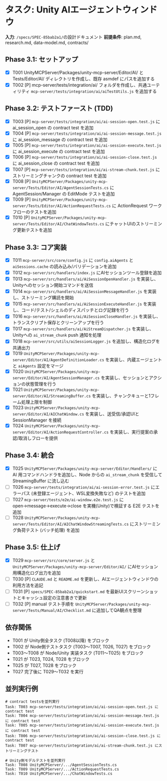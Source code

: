 # タスク: Unity AIエージェントウィンドウ

**入力**: `/specs/SPEC-85bab2a1/`の設計ドキュメント
**前提条件**: plan.md, research.md, data-model.md, contracts/

## Phase 3.1: セットアップ
- [x] T001 UnityMCPServer/Packages/unity-mcp-server/Editor/AI/ と Tests/Editor/AI/ ディレクトリを作成し、既存 asmdef にパスを追加する
- [x] T002 [P] mcp-server/tests/integration/ai/ フォルダを作成し、共通ユーティリティ `mcp-server/tests/integration/ai/aiTestUtils.js` を追加する

## Phase 3.2: テストファースト (TDD)
- [x] T003 [P] `mcp-server/tests/integration/ai/ai-session-open.test.js` に ai_session_open の contract test を追加
- [x] T004 [P] `mcp-server/tests/integration/ai/ai-session-message.test.js` に ai_session_message の contract test を追加
- [x] T005 [P] `mcp-server/tests/integration/ai/ai-session-execute.test.js` に ai_session_execute の contract test を追加
- [x] T006 [P] `mcp-server/tests/integration/ai/ai-session-close.test.js` に ai_session_close の contract test を追加
- [x] T007 [P] `mcp-server/tests/integration/ai/ai-stream-chunk.test.js` にストリーミングチャンクの contract test を追加
- [x] T008 [P] `UnityMCPServer/Packages/unity-mcp-server/Tests/Editor/AI/AgentSessionTests.cs` に AgentSession/Manager の EditMode テストを追加
- [x] T009 [P] `UnityMCPServer/Packages/unity-mcp-server/Tests/Editor/AI/ActionRequestTests.cs` に ActionRequest ワークフローのテストを追加
- [x] T010 [P] `UnityMCPServer/Packages/unity-mcp-server/Tests/Editor/AI/ChatWindowTests.cs` にチャットUIのストリーミング更新テストを追加

## Phase 3.3: コア実装
- [x] T011 `mcp-server/src/core/config.js` に `config.aiAgents` と `aiSessions.cache` の読み込み/バリデーションを追加
- [x] T012 `mcp-server/src/handlers/index.js` にAIセッションツール登録を追加
- [x] T013 `mcp-server/src/handlers/ai/AiSessionOpenHandler.js` を実装し、Unityへのセッション開始コマンドを送信
- [x] T014 `mcp-server/src/handlers/ai/AiSessionMessageHandler.js` を実装し、ストリーミング購読を開始
- [x] T015 `mcp-server/src/handlers/ai/AiSessionExecuteHandler.js` を実装し、コード/テスト/シェルのディスパッチとログ記録を行う
- [x] T016 `mcp-server/src/handlers/ai/AiSessionCloseHandler.js` を実装し、トランスクリプト保存とクリーンアップを行う
- [x] T017 `mcp-server/src/handlers/ai/AiStreamDispatcher.js` を実装し、Unityへの `ai_stream_chunk` push 通知を処理
- [x] T018 `mcp-server/src/utils/aiSessionLogger.js` を追加し、構造化ログを共通出力
- [x] T019 `UnityMCPServer/Packages/unity-mcp-server/Editor/AI/AgentDefinitionLoader.cs` を実装し、内蔵エージェントと `aiAgents` 設定をマージ
- [x] T020 `UnityMCPServer/Packages/unity-mcp-server/Editor/AI/AgentSessionManager.cs` を実装し、セッションとアクションの状態管理を行う
- [x] T021 `UnityMCPServer/Packages/unity-mcp-server/Editor/AI/StreamingBuffer.cs` を実装し、チャンクキューと1フレーム処理上限を制御
- [x] T023 `UnityMCPServer/Packages/unity-mcp-server/Editor/AI/AIChatWindow.cs` を実装し、送受信/承認UIと SessionManager を接続
- [x] T024 `UnityMCPServer/Packages/unity-mcp-server/Editor/AI/ActionRequestController.cs` を実装し、実行提案の承認/取消しフローを提供

## Phase 3.4: 統合
- [x] T025 `UnityMCPServer/Packages/unity-mcp-server/Editor/Handlers/` に AI 用コマンドハンドラを追加し、Node からの `ai_stream_chunk` を受信して StreamingBuffer に流し込む
- [ ] T026 `mcp-server/tests/integration/ai/ai-session-error.test.js` にエラーパス (未登録エージェント、WSL変換失敗など) のテストを追加
- [ ] T027 `mcp-server/tests/e2e/ai-window.e2e.test.js` に open→message→execute→close を実機(Unity)で検証する E2E テストを追加
- [ ] T028 `UnityMCPServer/Packages/unity-mcp-server/Tests/Editor/AI/AIChatWindowStreamingTests.cs` にストリーミング負荷テスト (バッチ処理) を追加

## Phase 3.5: 仕上げ
- [x] T029 `mcp-server/src/core/server.js` と `UnityMCPServer/Packages/unity-mcp-server/Editor/AI/` にAIセッション用構造化ログ出力を追加
- [ ] T030 [P] `CLAUDE.md` と `README.md` を更新し、AIエージェントウィンドウの利用方法を追記
- [ ] T031 [P] `specs/SPEC-85bab2a1/quickstart.md` を最新UIスクリーンショットとキャッシュ設定の注意書きで更新
- [ ] T032 [P] manual テスト手順を `UnityMCPServer/Packages/unity-mcp-server/Tests/Manual/AI/Checklist.md` に追加してQA観点を整理

## 依存関係
- T001 が Unity側全タスク (T008以降) をブロック
- T002 が Node側テストタスク (T003〜T007, T026, T027) をブロック
- T003〜T008 が Node/Unity 実装タスク (T011〜T025) をブロック
- T021 が T023, T024, T028 をブロック
- T025 が T027, T028 をブロック
- T027 完了後に T029〜T032 を実行

## 並列実行例
```
# contract testsを並列実行
Task: T003 mcp-server/tests/integration/ai/ai-session-open.test.js に contract test
Task: T004 mcp-server/tests/integration/ai/ai-session-message.test.js に contract test
Task: T005 mcp-server/tests/integration/ai/ai-session-execute.test.js に contract test
Task: T006 mcp-server/tests/integration/ai/ai-session-close.test.js に contract test
Task: T007 mcp-server/tests/integration/ai/ai-stream-chunk.test.js にストリーミングテスト

# Unity側モデルテストを並列実行
Task: T008 UnityMCPServer/.../AgentSessionTests.cs
Task: T009 UnityMCPServer/.../ActionRequestTests.cs
Task: T010 UnityMCPServer/.../ChatWindowTests.cs
```
